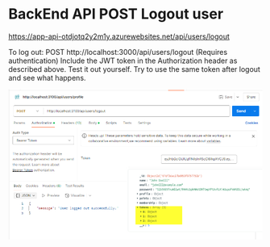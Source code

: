 
# BackEnd API POST Logout user 

https://app-api-otdjotq2y2m1y.azurewebsites.net/api/users/logout


To log out: POST http://localhost:3000/api/users/logout (Requires authentication)
Include the JWT token in the Authorization header as described above. 
Test it out yourself. Try to use the same token after logout and see what happens.

!["PostMan Logout sample"](logout.png)

